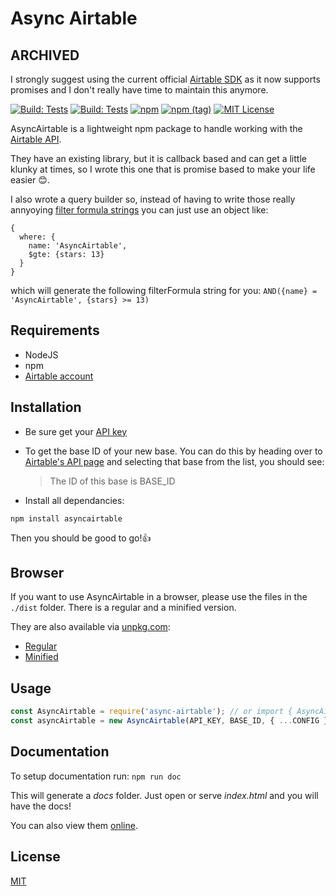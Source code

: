 # Async Airtable

## ARCHIVED

I strongly suggest using the current official [Airtable SDK](https://github.com/Airtable/airtable.js) as it now supports promises and I don't really have time to maintain this anymore.

[![Build: Tests](https://img.shields.io/github/workflow/status/GV14982/async-airtable/next?label=Next&logo=jest&logoColor=white&style=flat)](https://github.com/gv14982/async-airtable/actions)
[![Build: Tests](https://img.shields.io/github/workflow/status/GV14982/async-airtable/main?label=Main&logo=jest&logoColor=white&style=flat)](https://github.com/gv14982/async-airtable/actions)
[![npm](https://img.shields.io/npm/v/asyncairtable)](https://www.npmjs.com/package/asyncairtable)
[![npm (tag)](https://img.shields.io/npm/v/asyncairtable/next)](https://www.npmjs.com/package/asyncairtable)
[![MIT License](https://img.shields.io/github/license/GV14982/async-airtable?style=flat)](LICENSE.md)

AsyncAirtable is a lightweight npm package to handle working with the [Airtable API](https://airtable.com/api).

They have an existing library, but it is callback based and can get a little klunky at times, so I wrote this one that is promise based to make your life easier 😊.

I also wrote a query builder so, instead of having to write those really annyoying [filter formula strings](https://support.airtable.com/hc/en-us/articles/203255215-Formula-Field-Reference#array_functions) you can just use an object like:

```
{
  where: {
    name: 'AsyncAirtable',
    $gte: {stars: 13}
  }
}
```

which will generate the following filterFormula string for you: `AND({name} = 'AsyncAirtable', {stars} >= 13)`

## Requirements

- NodeJS
- npm
- [Airtable account](https://airtable.com/signup)

## Installation

- Be sure get your [API key](https://support.airtable.com/hc/en-us/articles/219046777-How-do-I-get-my-API-key-)

- To get the base ID of your new base. You can do this by heading over to [Airtable's API page](https://airtable.com/api) and selecting that base from the list, you should see:

  > The ID of this base is BASE_ID

- Install all dependancies:

```
npm install asyncairtable
```

Then you should be good to go!👍

## Browser

If you want to use AsyncAirtable in a browser, please use the files in the `./dist` folder. There is a regular and a minified version.

They are also available via [unpkg.com](https://unpkg.com/):

- [Regular](https://unpkg.com/asyncairtable/dist/asyncAirtable.js)
- [Minified](https://unpkg.com/asyncairtable/dist/asyncAirtable.min.js)

## Usage

```javascript
const AsyncAirtable = require('async-airtable'); // or import { AsyncAirtable } from 'asyncairtable';
const asyncAirtable = new AsyncAirtable(API_KEY, BASE_ID, { ...CONFIG });
```

## Documentation

To setup documentation run:
`npm run doc`

This will generate a _docs_ folder. Just open or serve _index.html_ and you will have the docs!

You can also view them [online](https://asyncairtable.com).

## License

[MIT](https://choosealicense.com/licenses/mit/)
